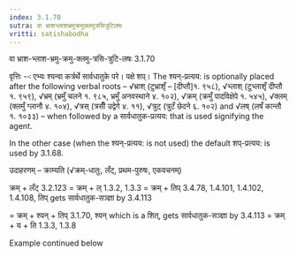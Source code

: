 ```yaml
---
index: 3.1.70
sutra: वा भ्राशभ्लाशभ्रमुक्रमुक्लमुत्रसित्रुटिलषः
vritti: satishabodha
---
```



 वा भ्राश-भ्लाश-भ्रमु-क्रमु-क्लमु-त्रसि-त्रुटि-लषः 3.1.70 

वृत्तिः --ः एभ्‍यः श्‍यन्‍वा कर्त्रर्थे सार्वधातुके परे। पक्षे शप्। The श्यन्-प्रत्यय: is optionally placed after the following verbal roots – √भ्राश् (टुभ्राशृँ – [दीप्तौ]१. ९५८), √भ्लाश् (टुभ्लाशृँ दीप्तौ १. ९५९), √भ्रम् (भ्रमुँ चलने १. ९८५, भ्रमुँ अनवस्थाने ४. १०२), √क्रम् (क्रमुँ पादविक्षेपे १. ५४५), √क्लम् (क्लमुँ ग्लानौ ४. १०४), √त्रस् (त्रसीँ उद्वेगे ४. ११), √त्रुट् (त्रुटँ छेदने ६. १०२) and √लष् (लषँ कान्तौ १. १०३३) – when followed by a सार्वधातुक-प्रत्यय: that is used signifying the agent. 

In the other case (when the श्यन्-प्रत्यय: is not used) the default शप्-प्रत्यय: is used by 3.1.68. 


उदाहरणम् – क्राम्‍यति (√क्रम्-धातुः, लँट्, प्रथम-पुरुषः, एकवचनम्) 


क्रम् + लँट् 3.2.123 = क्रम् + ल् 1.3.2, 1.3.3 = क्रम् + तिप् 3.4.78, 1.4.101, 1.4.102, 1.4.108, तिप् gets सार्वधातुक-सञ्ज्ञा by 3.4.113 

= क्रम् + श्यन् + तिप् 3.1.70, श्यन् which is a शित्, gets सार्वधातुक-सञ्ज्ञा by 3.4.113 = क्रम् + य + ति 1.3.3, 1.3.8 


Example continued below 


